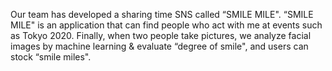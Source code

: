 Our team has developed a sharing time SNS called “SMILE MILE". “SMILE MILE" is an application that can find people who act with me at events such as Tokyo 2020. Finally, when two people take pictures, we analyze facial images by machine learning & evaluate “degree of smile", and users can stock “smile miles".
